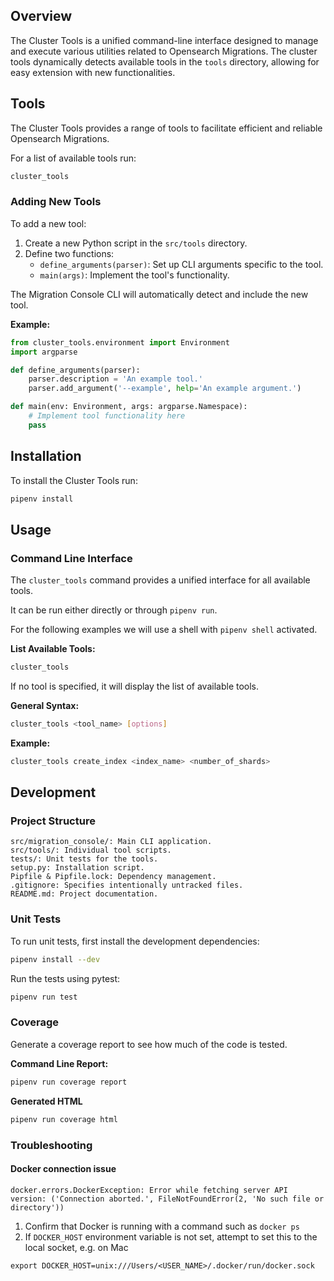 ## Overview

The Cluster Tools is a unified command-line interface designed to manage and execute various utilities related to Opensearch Migrations. The cluster tools dynamically detects available tools in the `tools` directory, allowing for easy extension with new functionalities.

## Tools

The Cluster Tools provides a range of tools to facilitate efficient and reliable Opensearch Migrations.

For a list of available tools run:

```bash
cluster_tools
```

### Adding New Tools

To add a new tool:

1. Create a new Python script in the `src/tools` directory.
2. Define two functions:
    - `define_arguments(parser)`: Set up CLI arguments specific to the tool.
    - `main(args)`: Implement the tool's functionality.

The Migration Console CLI will automatically detect and include the new tool.

**Example:**

```python
from cluster_tools.environment import Environment
import argparse

def define_arguments(parser):
    parser.description = 'An example tool.'
    parser.add_argument('--example', help='An example argument.')

def main(env: Environment, args: argparse.Namespace):
    # Implement tool functionality here
    pass
```

## Installation

To install the Cluster Tools run:

```bash
pipenv install
```

## Usage

### Command Line Interface

The `cluster_tools` command provides a unified interface for all available tools.

It can be run either directly or through `pipenv run`.

For the following examples we will use a shell with `pipenv shell` activated.

**List Available Tools:**

```bash
cluster_tools
```

If no tool is specified, it will display the list of available tools.

**General Syntax:**

```bash
cluster_tools <tool_name> [options]
```

**Example:**

```bash
cluster_tools create_index <index_name> <number_of_shards>
```

## Development

### Project Structure

```
src/migration_console/: Main CLI application.
src/tools/: Individual tool scripts.
tests/: Unit tests for the tools.
setup.py: Installation script.
Pipfile & Pipfile.lock: Dependency management.
.gitignore: Specifies intentionally untracked files.
README.md: Project documentation.
```

### Unit Tests

To run unit tests, first install the development dependencies:

```bash
pipenv install --dev
```

Run the tests using pytest:

```bash
pipenv run test
```

### Coverage

Generate a coverage report to see how much of the code is tested.

**Command Line Report:**

```bash
pipenv run coverage report
```

**Generated HTML**

```bash
pipenv run coverage html
```

### Troubleshooting

#### Docker connection issue
```
docker.errors.DockerException: Error while fetching server API version: ('Connection aborted.', FileNotFoundError(2, 'No such file or directory'))
```

1. Confirm that Docker is running with a command such as `docker ps`
2. If `DOCKER_HOST` environment variable is not set, attempt to set this to the local socket, e.g. on Mac
```
export DOCKER_HOST=unix:///Users/<USER_NAME>/.docker/run/docker.sock
```
